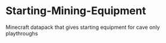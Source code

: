 # Starting-Mining-Equipment
Minecraft datapack that gives starting equipment for cave only playthroughs
